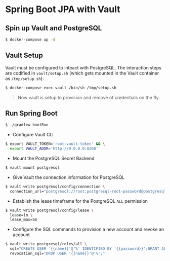 # Spring Boot JPA with Vault

## Spin up Vault and PostgreSQL
```bash
$ docker-compose up -d
```

## Vault Setup
Vault must be configured to inteact with PostgreSQL.  The interaction steps are codified in `vault/setup.sh` (which gets mounted in the Vault container as `/tmp/setup.sh`):
```bash
$ docker-compose exec vault /bin/sh /tmp/setup.sh
```

> Now vault is setup to provision and remove of credentials on the fly.

## Run Spring Boot
```bash
$ ./gradlew bootRun
```


* Configure Vault CLI
```bash
$ export VAULT_TOKEN='root-vault-token' && \
  export VAULT_ADDR='http://0.0.0.0:8200'
```

* Mount the PostgreSQL Secret Backend
```bash
$ vault mount postgresql
```

* Give Vault the connection information for PostgreSQL
```bash
$ vault write postgresql/config/connection \
  connection_url="postgresql://root:postgresql-root-password@postgresql:5432/postgres?sslmode=disable"
```

* Establish the lease timeframe for the PostgreSQL `ALL` permission
```bash
$ vault write postgresql/config/lease \
  lease=1m \
  lease_max=5m
```

* Configure the SQL commands to provision a new account and revoke an account
```bash
$ vault write postgresql/roles/all \
  sql="CREATE USER '{{name}}'@'%' IDENTIFIED BY '{{password}}';GRANT ALL ON *.* TO '{{name}}'@'%';" \
  revocation_sql="DROP USER '{{name}}'@'%';"
```
